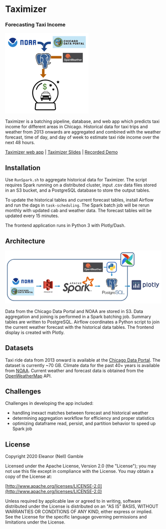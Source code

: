 # Taximizer
### Forecasting Taxi Income

![image](app/data/TaximizerOverviewSmall.png)

Taximizer is a batching pipeline, database, and web app which predicts taxi income for different areas in Chicago. Historical data for taxi trips and weather from 2013 onwards are aggregated and combined with the weather forecast, time of day, and day of week to estimate taxi ride income over the next 48 hours. 

[Taximizer web app](taximizer.dataparade.xyz)  |  [Taximizer Slides](https://docs.google.com/presentation/d/1ozqR8Iqtho02ZE-h22gvEz2AM5OwbfHrJrgAp0_lbk4/edit?usp=sharing)  |  [Recorded Demo](https://www.youtube.com/watch?v=RlZl1Vz8Lok)

## Installation

Use `RunSpark.sh` to aggregate historical data for Taximizer. The script requires Spark running on a distributed cluster, input .csv data files stored in an S3 bucket, and a PostgreSQL database to store the output tables.

To update the historical tables and current forecast tables, install Airflow and run the dags in `task-scheduling`. The Spark batch job will be rerun monthly with updated cab and weather data. The forecast tables will be updated every 15 minutes.

The frontend application runs in Python 3 with Plotly/Dash.

## Architecture

![image](app/data/TechStack.PNG)

Data from the Chicago Data Portal and NOAA are stored in S3. Data aggregation and joining is performed in a Spark batching job. Summary tables are written to PostgreSQL. Airflow coordinates a Python script to join the current weather forecast with the historical data tables. The frontend display is created with Plotly.

## Datasets
Taxi ride data from 2013 onward is available at the [Chicago Data Portal](https://data.cityofchicago.org/Transportation/Taxi-Trips/wrvz-psew). The dataset is currently ~70 GB. Climate data for the past 40+ years is available from [NOAA](https://www.ncdc.noaa.gov/cdo-web/datasets). Current weather and forecast data is obtained from the [OpenWeatherMap](https://openweathermap.org/) API.

## Challenges
Challenges in developing the app included: 
* handling inexact matches between forecast and historical weather
* determining aggregation workflow for efficiency and proper statistics
* optimizing dataframe read, persist, and partition behavior to speed up Spark job

## License
Copyright 2020 Eleanor (Nell) Gamble

Licensed under the Apache License, Version 2.0 (the "License");
you may not use this file except in compliance with the License.
You may obtain a copy of the License at:

[http://www.apache.org/licenses/LICENSE-2.0](http://www.apache.org/licenses/LICENSE-2.0)

Unless required by applicable law or agreed to in writing, software
distributed under the License is distributed on an "AS IS" BASIS,
WITHOUT WARRANTIES OR CONDITIONS OF ANY KIND, either express or implied.
See the License for the specific language governing permissions and
limitations under the License.
